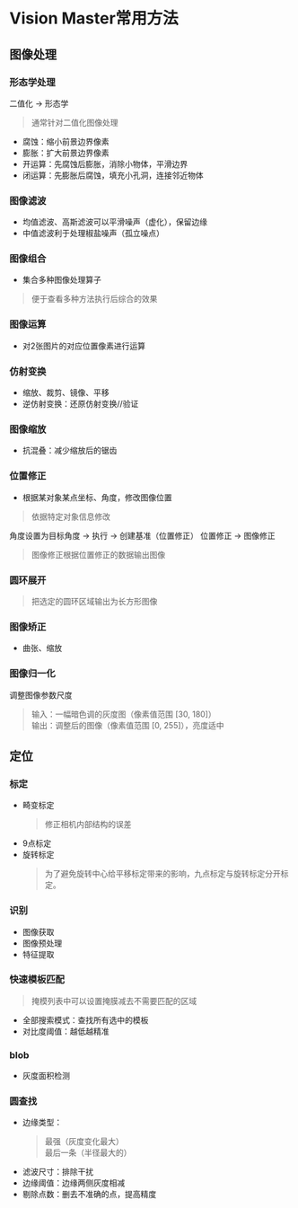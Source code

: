 # Vision Master常用方法

## 图像处理

### 形态学处理

二值化 -> 形态学
>通常针对二值化图像处理

- 腐蚀：缩小前景边界像素
- 膨胀：扩大前景边界像素
- 开运算：先腐蚀后膨胀，消除小物体，平滑边界
- 闭运算：先膨胀后腐蚀，填充小孔洞，连接邻近物体

### 图像滤波

- 均值滤波、高斯滤波可以平滑噪声（虚化），保留边缘
- 中值滤波利于处理椒盐噪声（孤立噪点）

### 图像组合

- 集合多种图像处理算子

>便于查看多种方法执行后综合的效果

### 图像运算

- 对2张图片的对应位置像素进行运算

### 仿射变换

- 缩放、裁剪、镜像、平移
- 逆仿射变换：还原仿射变换//验证

### 图像缩放

- 抗混叠：减少缩放后的锯齿

### 位置修正

- 根据某对象某点坐标、角度，修改图像位置

>依据特定对象信息修改

角度设置为目标角度 -> 执行 -> 创建基准（位置修正）
位置修正 -> 图像修正
>图像修正根据位置修正的数据输出图像

### 圆环展开

> 把选定的圆环区域输出为长方形图像

### 图像矫正

- 曲张、缩放

### 图像归一化

调整图像参数尺度
>输入：一幅暗色调的灰度图（像素值范围 [30, 180]）  
>输出：调整后的图像（像素值范围 [0, 255]），亮度适中

## 定位

### 标定

- 畸变标定
    >修正相机内部结构的误差
- 9点标定
- 旋转标定
    >为了避免旋转中心给平移标定带来的影响，九点标定与旋转标定分开标定。

### 识别

- 图像获取
- 图像预处理
- 特征提取

### 快速模板匹配

> 掩模列表中可以设置掩膜减去不需要匹配的区域

- 全部搜索模式：查找所有选中的模板
- 对比度阈值：越低越精准

### blob

- 灰度面积检测

### 圆查找

- 边缘类型：
    >最强（灰度变化最大）  
    >最后一条（半径最大的）
- 滤波尺寸：排除干扰
- 边缘阈值：边缘两侧灰度相减
- 剔除点数：删去不准确的点，提高精度
